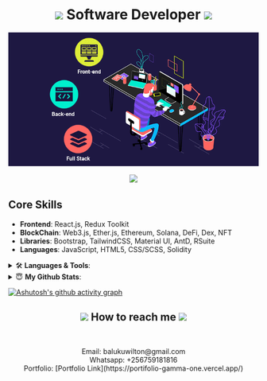 <h1 align="center">
  <img src="https://media.giphy.com/media/hvRJCLFzcasrR4ia7z/giphy.gif" width="28">
  Software Developer
  <img src="https://media.giphy.com/media/hvRJCLFzcasrR4ia7z/giphy.gif" width="28">
</h1>

<p align="center">
  <img src="https://github.com/icedev528/icedev528/blob/main/Logo.gif" />
</p>

<p align="center">
  <a href="https://github.com/DenverCoder1/readme-typing-svg">
    <img src="https://readme-typing-svg.herokuapp.com/?lines=Full-Stack%20developer;3+%2B%20years%20of%20working%20experience;Being%20passionate%20and%20creative&center=true&width=380&height=45">
  </a>
</p>

## Core Skills

- **Frontend**: React.js, Redux Toolkit
- **BlockChain**: Web3.js, Ether.js, Ethereum, Solana, DeFi, Dex, NFT
- **Libraries**: Bootstrap, TailwindCSS, Material UI, AntD, RSuite
- **Languages**: JavaScript, HTML5, CSS/SCSS, Solidity

<details>
  <summary>🛠️ <b>Languages & Tools</b>: </summary>
  <!-- Your technology icons go here -->
</details>

<details>
  <summary> 😇 <b>My Github Stats</b>: </summary>
  <br> 
  <p align="center">
    <img src="https://github-readme-stats.vercel.app/api?username=WILTON-DEV&show_icons=true&&include_all_commits=true&count_private=true&theme=tokyonight&line_height=27">
    <img src="https://github-readme-stats.vercel.app/api/top-langs/?username=WILTON-DEV&langs_count=8&layout=compact&theme=tokyonight&include_all_commits=true&line_height=27">
  </p>
</details>

[![Ashutosh's github activity graph](https://github-readme-activity-graph.vercel.app/graph?username=WILTON-DEV&theme=dracula)](https://github.com/ashutosh00710/github-readme-activity-graph)

<div align="center">
  <h2>
    <img src='https://raw.githubusercontent.com/ShahriarShafin/ShahriarShafin/main/Assets/handshake.gif' width="100px" />
    How to reach me
    <img src='https://raw.githubusercontent.com/ShahriarShafin/ShahriarShafin/main/Assets/handshake.gif' width="100px" />
  </h2>
  <br />
  <p>
    Email: balukuwilton@gmail.com<br />
    Whatsapp: +256759181816 <br />
    Portfolio: [Portfolio Link](https://portifolio-gamma-one.vercel.app/)
  </p>
</div>
